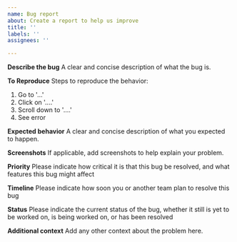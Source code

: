 ```yaml
---
name: Bug report
about: Create a report to help us improve
title: ''
labels: ''
assignees: ''

---
```


**Describe the bug**
A clear and concise description of what the bug is.

**To Reproduce**
Steps to reproduce the behavior:
1. Go to '...'
2. Click on '....'
3. Scroll down to '....'
4. See error

**Expected behavior**
A clear and concise description of what you expected to happen.

**Screenshots**
If applicable, add screenshots to help explain your problem.

**Priority**
Please indicate how critical it is that this bug be resolved, and what features this bug might affect

**Timeline**
Please indicate how soon you or another team plan to resolve this bug

**Status**
Please indicate the current status of the bug, whether it still is yet to be worked on, is being worked on, or has been resolved

**Additional context**
Add any other context about the problem here.
